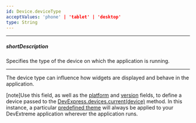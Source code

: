```yaml
---
id: Device.deviceType
acceptValues: 'phone' | 'tablet' | 'desktop'
type: String
---
```

---
##### shortDescription
Specifies the type of the device on which the application is running.

---
The device type can influence how widgets are displayed and behave in the application.

[note]Use this field, as well as the [platform](/api-reference/50%20Common/Object%20Structures/Device/platform.md '/Documentation/ApiReference/Common/Object_Structures/device/#platform') and [version](/api-reference/50%20Common/Object%20Structures/Device/version.md '/Documentation/ApiReference/Common/Object_Structures/device/#version') fields, to define a device passed to the [DevExpress.devices.current(device)](/api-reference/50%20Common/utils/devices/3%20Methods/current(deviceName).md '/Documentation/ApiReference/Common/Utils/devices/Methods/#currentdeviceName') method. In this instance, a particular [predefined theme](/concepts/60%20Themes%20and%20Styles/05%20Predefined%20Themes/00%20Predefined%20Themes.md '/Documentation/Guide/Themes_and_Styles/Predefined_Themes/') will always be applied to your DevExtreme application wherever the application runs.